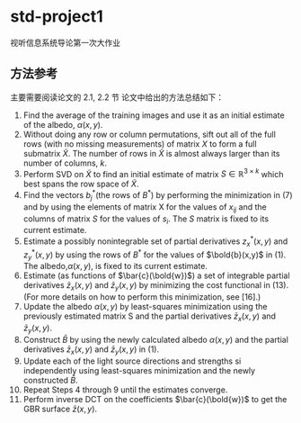 # std-project1

视听信息系统导论第一次大作业

## 方法参考

主要需要阅读论文的 2.1, 2.2 节
论文中给出的方法总结如下：

1. Find the average of the training images and use it as an initial estimate of the albedo, $\alpha(x,y)$.
2. Without doing any row or column permutations, sift out all of the full rows (with no missing measurements) of matrix $X$ to form a full submatrix $\tilde X$. The number of rows in $\tilde X$ is almost always larger than its number of columns, $k$.
3. Perform SVD on $\tilde X$ to find an initial estimate of matrix $S \in \mathbb{R}^{3\times k}$ which best spans the row space of $\tilde X$.
4. Find the vectors $b_j^{*}$(the rows of $B^*$) by performing the minimization in (7) and by using the elements of matrix X for the values of $x_{ij}$ and the columns of matrix $S$ for the values of $s_i$. The $S$ matrix is fixed to its current estimate.
5. Estimate a possibly nonintegrable set of partial derivatives $z_x^*(x,y)$ and $z_y^*(x,y)$ by using the rows of $B^*$ for the values of $\bold{b}(x,y)$ in (1). The albedo,$\alpha (x,y)$, is fixed to its current estimate.
6. Estimate (as functions of $\bar{c}(\bold{w})$) a set of integrable partial derivatives $\bar{z}_x(x,y)$ and $\bar{z}_y(x,y)$ by minimizing the cost functional in (13). (For more details on how to perform this minimization, see [16].)
7. Update the albedo $\alpha(x,y)$ by least-squares minimization using the previously estimated matrix S and the partial derivatives $\bar{z}_x(x,y)$ and $\bar{z}_y(x,y)$.
8. Construct $\bar{B}$ by using the newly calculated albedo $\alpha(x,y)$ and the partial derivatives $\bar{z}_x(x,y)$ and $\bar{z}_y(x,y)$ in (1).
9. Update each of the light source directions and strengths si independently using least-squares minimization and the newly constructed $\bar{B}$.
10. Repeat Steps 4 through 9 until the estimates converge.
11. Perform inverse DCT on the coefficients $\bar{c}(\bold{w})$ to get the GBR surface $\bar{z}(x,y)$.
